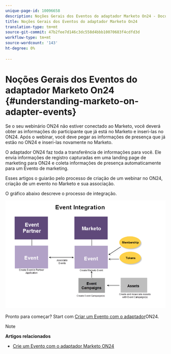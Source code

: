 ```yaml
---
unique-page-id: 10096658
description: Noções Gerais dos Eventos do adaptador Marketo On24 - Documentos do Marketo - Documentação do produto
title: Noções Gerais dos Eventos do adaptador Marketo On24
translation-type: tm+mt
source-git-commit: 47b2fee7d146c3dc558d4bbb10070683f4cdfd3d
workflow-type: tm+mt
source-wordcount: '143'
ht-degree: 0%

---
```



# Noções Gerais dos Eventos do adaptador Marketo On24 {#understanding-marketo-on-adapter-events}

Se o seu webinário ON24 não estiver conectado ao Marketo, você deverá obter as informações do participante que já está no Marketo e inseri-las no ON24. Após o webinar, você deve pegar as informações de presença que já estão no ON24 e inseri-las novamente no Marketo.

O adaptador ON24 faz toda a transferência de informações para você. Ele envia informações de registro capturadas em uma landing page de marketing para ON24 e coleta informações de presença automaticamente para um Evento de marketing.

Esses artigos o guiarão pelo processo de criação de um webinar no ON24, criação de um evento no Marketo e sua associação.

O gráfico abaixo descreve o processo de integração.

![](assets/image2015-12-16-11-3a26-3a29.png)

Pronto para começar? Start com [Criar um Evento com o adaptador](../../../../../product-docs/demand-generation/events/create-an-event/create-an-event-with-the-marketo-on24-adapter.md)ON24.

>[!NOTE]
>
>**Artigos relacionados**
>
>* [Crie um Evento com o adaptador Marketo ON24](../../../../../product-docs/demand-generation/events/create-an-event/create-an-event-with-the-marketo-on24-adapter.md)

>



